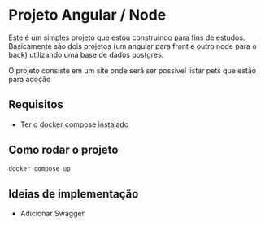 # Projeto Angular / Node
Este é um simples projeto que estou construindo para fins de estudos. Basicamente são dois projetos (um angular para front e outro node para o back) utilizando uma base de dados postgres.

O projeto consiste em um site onde será ser possivel listar pets que estão para adoção

## Requisitos
- Ter o docker compose instalado
  
## Como rodar o projeto
```sh 
docker compose up
```

## Ideias de implementação
- Adicionar Swagger
